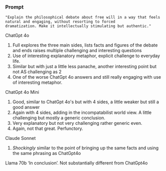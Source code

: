 ### Prompt

```
"Explain the philosophical debate about free will in a way that feels natural and engaging, without resorting to forced 
dramatization. Make it intellectually stimulating but authentic."
```

ChatGpt 4o

1. Full explores the three main sides, lists facts and figures of the debate and ends raises multiple challenging and
 interesting questions
2. Use of interesting explanatory metaphor, explicit challenge to everyday life.
3. Similar but with just a little less panache, another interesting point but not AS challenging as 2
4. One of the worse ChatGpt 4o answers and still really engaging with use of interesting metaphor.

ChatGpt 4o Mini

1. Good, similar to ChatGpt 4o's but with 4 sides, a little weaker but still a good answer
2. Again with 4 sides, adding in the incompatabilist world view. A little challenging but mostly a generic conclusion.
3. Very explanatory but not very challenging rather generic even.
4. Again, not that great. Perfunctory.

Claude Sonnet

1. *Shockingly* similar to the point of bringing up the same facts and using the same phrasing as ChatGpt4o

Llama 70b
‘In conclusion’. Not substantially different from ChatGpt4o
